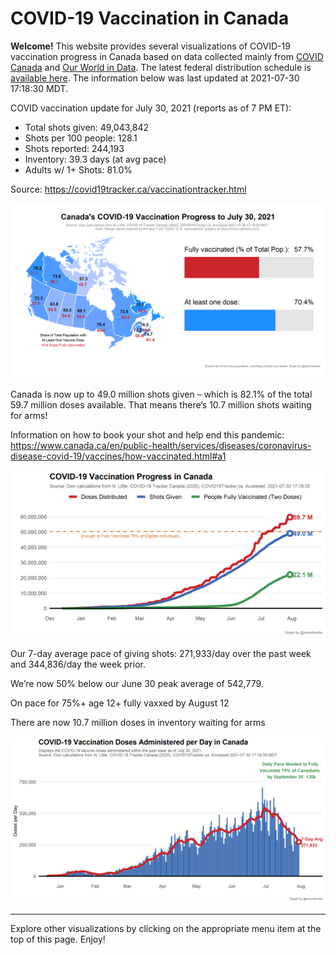 COVID-19 Vaccination in Canada
==============================

**Welcome!** This website provides several visualizations of COVID-19
vaccination progress in Canada based on data collected mainly from
[COVID Canada](https://covid19tracker.ca/vaccinationtracker.html) and
[Our World in Data](https://ourworldindata.org/covid-vaccinations). The
latest federal distribution schedule is [available
here](https://www.canada.ca/en/public-health/services/diseases/2019-novel-coronavirus-infection/prevention-risks/covid-19-vaccine-treatment/vaccine-rollout.html).
The information below was last updated at 2021-07-30 17:18:30 MDT.

COVID vaccination update for July 30, 2021 (reports as of 7 PM ET):

-   Total shots given: 49,043,842
-   Shots per 100 people: 128.1
-   Shots reported: 244,193
-   Inventory: 39.3 days (at avg pace)
-   Adults w/ 1+ Shots: 81.0%

Source:
<a href="https://covid19tracker.ca/vaccinationtracker.html" class="uri">https://covid19tracker.ca/vaccinationtracker.html</a>

![](Plots/plot_main.png)

Canada is now up to 49.0 million shots given – which is 82.1% of the
total 59.7 million doses available. That means there’s 10.7 million
shots waiting for arms!

Information on how to book your shot and help end this pandemic:
<a href="https://www.canada.ca/en/public-health/services/diseases/coronavirus-disease-covid-19/vaccines/how-vaccinated.html#a1" class="uri">https://www.canada.ca/en/public-health/services/diseases/coronavirus-disease-covid-19/vaccines/how-vaccinated.html#a1</a>

![](Plots/plot_total.png)

Our 7-day average pace of giving shots: 271,933/day over the past week
and 344,836/day the week prior.

We’re now 50% below our June 30 peak average of 542,779.

On pace for 75%+ age 12+ fully vaxxed by August 12

There are now 10.7 million doses in inventory waiting for arms

![](Plots/pace_national.png)

------------------------------------------------------------------------

Explore other visualizations by clicking on the appropriate menu item at
the top of this page. Enjoy!
